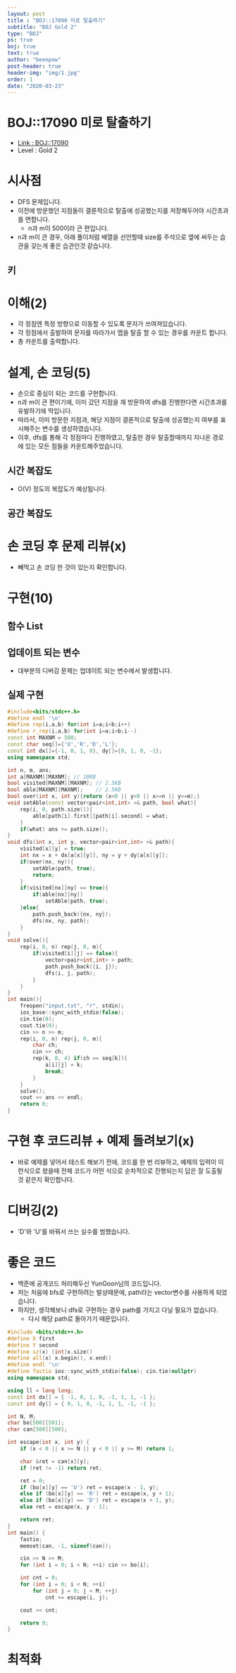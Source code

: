 ```yaml
---
layout: post
title : "BOJ::17090 미로 탈출하기"
subtitle: "BOJ Gold 2"
type: "BOJ"
ps: true
boj: true
text: true
author: "beenpow"
post-header: true
header-img: "img/1.jpg"
order: 1
date: "2020-03-23"
---
```


# BOJ::17090 미로 탈출하기
- [Link : BOJ::17090](https://www.acmicpc.net/problem/17090)
- Level : Gold 2

# 시사점
- DFS 문제입니다.
- 이전에 방문했던 지점들이 결론적으로 탈출에 성공했는지를 저장해두어야 시간초과를 면합니다.
  - n과 m이 500이라 큰 편입니다.
- n과 m이 큰 경우, 아래 풀이처럼 배열을 선언할때 size를 주석으로 옆에 써두는 습관을 갖는게 좋은
  습관인것 같습니다.

## 키

# 이해(2)
- 각 정점엔 특정 방향으로 이동할 수 있도록 문자가 쓰여져있습니다.
- 각 정점에서 출발하여 문자를 따라가서 맵을 탈출 할 수 있는 경우를 카운트 합니다.
- 총 카운트를 출력합니다.

# 설계, 손 코딩(5)
- 손으로 중심이 되는 코드를 구현합니다.
- n과 m이 큰 편이기에, 이미 갔던 지점을 재 방문하여 dfs를 진행한다면 시간초과를 유발하기에 딱입니다.
- 따라서, 이미 방문한 지점과, 해당 지점이 결론적으로 탈출에 성공했는지 여부를 표시해주는 변수를
  생성하였습니다.
- 이후, dfs를 통해 각 정점마다 진행하였고, 탈출한 경우 탈출할때까지 지나온 경로에 있는 모든 점들을
  카운트해주었습니다.

## 시간 복잡도
- O(V) 정도의 복잡도가 예상됩니다.

## 공간 복잡도

# 손 코딩 후 문제 리뷰(x)
- 빼먹고 손 코딩 한 것이 있는지 확인합니다.

# 구현(10)

## 함수 List 

## 업데이트 되는 변수
- 대부분의 디버깅 문제는 업데이트 되는 변수에서 발생합니다.

## 실제 구현 

```cpp
#include<bits/stdc++.h>
#define endl '\n'
#define rep(i,a,b) for(int i=a;i<b;i++)
#define r_rep(i,a,b) for(int i=a;i>b;i--)
const int MAXNM = 500;
const char seq[]={'U','R','D','L'};
const int dx[]={-1, 0, 1, 0}, dy[]={0, 1, 0, -1};
using namespace std;

int n, m, ans;
int a[MAXNM][MAXNM]; // 10KB
bool visited[MAXNM][MAXNM]; // 2.5KB
bool able[MAXNM][MAXNM];    // 2.5KB
bool over(int x, int y){return (x<0 || y<0 || x>=n || y>=m);}
void setAble(const vector<pair<int,int> >& path, bool what){
    rep(i, 0, path.size()){
        able[path[i].first][path[i].second] = what;
    }
    if(what) ans += path.size();
}
void dfs(int x, int y, vector<pair<int,int> >& path){
    visited[x][y] = true;
    int nx = x + dx[a[x][y]], ny = y + dy[a[x][y]];
    if(over(nx, ny)){
        setAble(path, true);
        return;
    }
    if(visited[nx][ny] == true){
        if(able[nx][ny])
            setAble(path, true);
    }else{
        path.push_back({nx, ny});
        dfs(nx, ny, path);
    }
}
void solve(){
    rep(i, 0, n) rep(j, 0, m){
        if(visited[i][j] == false){
            vector<pair<int,int> > path;
            path.push_back({i, j});
            dfs(i, j, path);
        }
    }
}
int main(){
    freopen("input.txt", "r", stdin);
    ios_base::sync_with_stdio(false);
    cin.tie(0);
    cout.tie(0);
    cin >> n >> m;
    rep(i, 0, n) rep(j, 0, m){
        char ch;
        cin >> ch;
        rep(k, 0, 4) if(ch == seq[k]){
            a[i][j] = k;
            break;
        }
    }
    solve();
    cout << ans << endl;
    return 0;
}
```

# 구현 후 코드리뷰 + 예제 돌려보기(x)
- 바로 예제를 넣어서 테스트 해보기 전에, 코드를 한 번 리뷰하고, 예제의 입력이 이런식으로 왔을때
  전체 코드가 어떤 식으로 순차적으로 진행되는지 답은 잘 도출될 것 같은지 확인합니다.

# 디버깅(2)
- 'D'와 'U'를 바꿔서 쓰는 실수를 범했습니다.

# 좋은 코드
- 백준에 공개코드 처리해두신 YunGoon님의 코드입니다.
- 저는 처음에 bfs로 구현하려는 발상때문에, path라는 vector변수를 사용하게 되었습니다.
- 하지만, 생각해보니 dfs로 구현하는 경우 path를 가지고 다닐 필요가 없습니다.
  - 다시 해당 path로 돌아가기 때문입니다.

```cpp
#include <bits/stdc++.h>
#define X first
#define Y second
#define sz(x) (int)x.size()
#define all(x) x.begin(), x.end()
#define endl '\n'
#define fastio ios::sync_with_stdio(false); cin.tie(nullptr)
using namespace std;

using ll = long long;
const int dx[] = { -1, 0, 1, 0, -1, 1, 1, -1 };
const int dy[] = { 0, 1, 0, -1, 1, 1, -1, -1 };

int N, M;
char bo[500][501];
char can[500][500];

int escape(int x, int y) {
	if (x < 0 || x >= N || y < 0 || y >= M) return 1;

	char &ret = can[x][y];
	if (ret != -1) return ret;

	ret = 0;
	if (bo[x][y] == 'U') ret = escape(x - 1, y);
	else if (bo[x][y] == 'R') ret = escape(x, y + 1);
	else if (bo[x][y] == 'D') ret = escape(x + 1, y);
	else ret = escape(x, y - 1);

	return ret;
}
int main() {
	fastio;
	memset(can, -1, sizeof(can));

	cin >> N >> M;
	for (int i = 0; i < N; ++i) cin >> bo[i];

	int cnt = 0;
	for (int i = 0; i < N; ++i)
		for (int j = 0; j < M; ++j)
			cnt += escape(i, j);

	cout << cnt;

	return 0;
}
```

# 최적화
